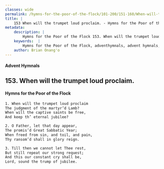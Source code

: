 ```yaml
---
classes: wide
permalink: /hymns-for-the-poor-of-the-flock/101-200/151-160/When-will-the-trumpet-loud-proclaim/
title: |
    153 When will the trumpet loud proclaim. - Hymns for the Poor of the Flock
metadata:
    description: |
        Hymns for the Poor of the Flock 153. When will the trumpet loud proclaim.. When will the trumpet loud proclaim  The judgment of the martyr’d Lamb?  When will the captive saints be free,  And keep th’ eternal jubilee? 
    keywords:  |
        Hymns for the Poor of the Flock, adventhymnals, advent hymnals, When will the trumpet loud proclaim., When will the trumpet loud proclaim , 
    author: Brian Onang'o
---
```


#### Advent Hymnals
## 153. When will the trumpet loud proclaim.
####  Hymns for the Poor of the Flock

```txt
1. When will the trumpet loud proclaim 
The judgment of the martyr’d Lamb? 
When will the captive saints be free, 
And keep th’ eternal jubilee?

2. O Father, let that day appear,
The promis’d Great Sabbatic Year;
When freed from sin, and toil, and pain, 
Thy ransom’d shall in glory reign.

3. Till then we cannot let Thee rest,
But still repeat our strong request;
And this our constant cry shall be,
Lord, sound the trump of jubilee.
```